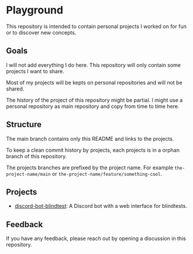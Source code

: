 # Playground

This repository is intended to contain personal projects I worked on for fun or to discover new concepts.

## Goals

I will not add everything I do here. This repository will only contain some projects I want to share.

Most of my projects will be kepts on personal repositories and will not be shared.

The history of the project of this repository might be partial. I might use a personal repository as main repository and copy from time to time here.

## Structure

The main branch contains only this README and links to the projects.

To keep a clean commit history by projects, each projects is in a orphan branch of this repository.

The projects branches are prefixed by the project name. For example `the-project-name/main` or `the-project-name/feature/something-cool`.

## Projects

- [discord-bot-blindtest](../../tree/discord-bot-blindtest/main): A Discord bot with a web interface for blindtests.

## Feedback

If you have any feedback, please reach out by opening a discussion in this repository.
